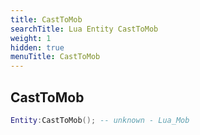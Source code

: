 ```yaml
---
title: CastToMob
searchTitle: Lua Entity CastToMob
weight: 1
hidden: true
menuTitle: CastToMob
---
```

## CastToMob
```lua
Entity:CastToMob(); -- unknown - Lua_Mob
```